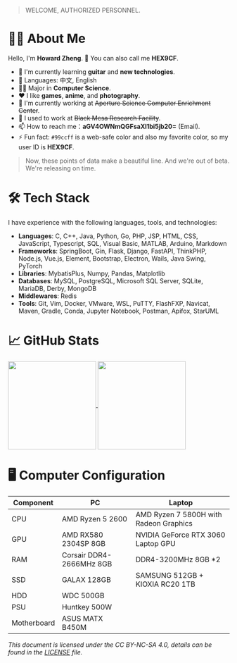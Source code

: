 > WELCOME, AUTHORIZED PERSONNEL.

# 👨‍💻 About Me

Hello, I'm **Howard Zheng**. 👋 You can also call me **HEX9CF**. 

- 🌱 I'm currently learning **guitar** and **new technologies**.
- 📝 Languages: 中文, English
- 🧑‍🎓 Major in **Computer Science**.
- ❤️ I like **games**, **anime**, and **photography**.
- 💼 I'm currently working at ~~Aperture Science Computer Enrichment Center~~.
- 🏢 I used to work at ~~Black Mesa Research Facility~~.
- 📫 How to reach me：**aGV4OWNmQGFsaXl1bi5jb20=** (Email).
- ⚡ Fun fact: `#99ccff` is a web-safe color and also my favorite color, so my user ID is **HEX9CF**.

> Now, these points of data make a beautiful line. And we're out of beta. We're releasing on time.

# 🛠 Tech Stack

I have experience with the following languages, tools, and technologies:

- **Languages**: C, C++, Java, Python, Go, PHP, JSP, HTML, CSS, JavaScript, Typescript, SQL, Visual Basic, MATLAB, Arduino, Markdown
- **Frameworks**: SpringBoot, Gin, Flask, Django, FastAPI, ThinkPHP, Node.js, Vue.js, Element, Bootstrap, Electron, Wails, Java Swing, PyTorch
- **Libraries**: MybatisPlus, Numpy, Pandas, Matplotlib
- **Databases**: MySQL, PostgreSQL, Microsoft SQL Server, SQLite, MariaDB, Derby, MongoDB
- **Middlewares**: Redis
- **Tools**: Git, Vim, Docker, VMware, WSL, PuTTY, FlashFXP, Navicat, Maven, Gradle, Conda, Jupyter Notebook, Postman, Apifox, StarUML

# 📈 GitHub Stats

<a href="#">
  <img height=200 align="center" src="https://github-readme-stats.vercel.app/api?username=HEX9CF&theme=dark&show_icons=true" />
</a>
<a href="#">
  <img height=200 align="center" src="https://github-readme-stats.vercel.app/api/top-langs/?username=HEX9CF&layout=compact&langs_count=12&theme=dark&card_width=320" />
</a>

# 🖥️ Computer Configuration

| Component   | PC                       | Laptop                                 |
|-------------|--------------------------|----------------------------------------|
| CPU         | AMD Ryzen 5 2600         | AMD Ryzen 7 5800H with Radeon Graphics |
| GPU         | AMD RX580 2304SP 8GB     | NVIDIA GeForce RTX 3060 Laptop GPU     |
| RAM         | Corsair DDR4-2666MHz 8GB | DDR4-3200MHz 8GB *2                    |
| SSD         | GALAX 128GB              | SAMSUNG 512GB + KIOXIA RC20 1TB        |
| HDD         | WDC 500GB                |                                        |
| PSU         | Huntkey 500W             |                                        |
| Motherboard | ASUS MATX B450M          |                                        |

*This document is licensed under the CC BY-NC-SA 4.0, details can be found in the [LICENSE](LICENSE) file.*
